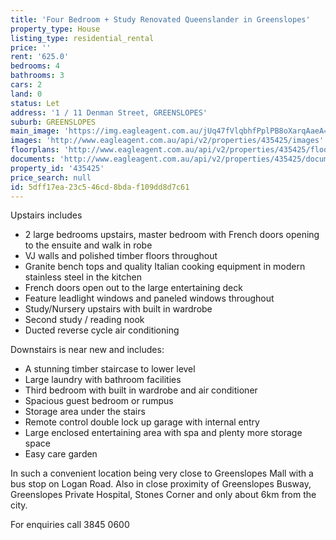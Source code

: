 ```yaml
---
title: 'Four Bedroom + Study Renovated Queenslander in Greenslopes'
property_type: House
listing_type: residential_rental
price: ''
rent: '625.0'
bedrooms: 4
bathrooms: 3
cars: 2
land: 0
status: Let
address: '1 / 11 Denman Street, GREENSLOPES'
suburb: GREENSLOPES
main_image: 'https://img.eagleagent.com.au/jUq47fVlqbhfPplPB8oXarqAaeA=/1280x854/smart/https://s3-us-west-2.amazonaws.com/eagleagent-orig/images/6824342/403710845-image-M.jpg'
images: 'http://www.eagleagent.com.au/api/v2/properties/435425/images'
floorplans: 'http://www.eagleagent.com.au/api/v2/properties/435425/floorplans'
documents: 'http://www.eagleagent.com.au/api/v2/properties/435425/documents'
property_id: '435425'
price_search: null
id: 5dff17ea-23c5-46cd-8bda-f109dd8d7c61
---
```

Upstairs includes
*  2 large bedrooms upstairs, master bedroom with French doors opening to the ensuite and walk in robe
*  VJ walls and polished timber floors throughout
*  Granite bench tops and quality Italian cooking equipment in modern stainless steel in the kitchen
*  French doors open out to the large entertaining deck
*  Feature leadlight windows and paneled windows throughout
*  Study/Nursery upstairs with built in wardrobe
*  Second study / reading nook
*  Ducted reverse cycle air conditioning

Downstairs is near new and includes:
*  A stunning timber staircase to lower level
*  Large laundry with bathroom facilities
*  Third bedroom with built in wardrobe and air conditioner
*  Spacious guest bedroom or rumpus
*  Storage area under the stairs
*  Remote control double lock up garage with internal entry
*  Large enclosed entertaining area with spa and plenty more storage space
*  Easy care garden

In such a convenient location being very close to Greenslopes Mall with a bus stop on Logan Road. Also in close proximity of Greenslopes Busway, Greenslopes Private Hospital, Stones Corner and only about 6km from the city.

For enquiries call 3845 0600